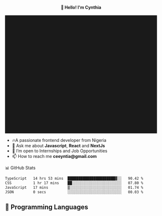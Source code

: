 <h4 align="center">👋 Hello! I'm Cynthia</h4>

<hr style="height:10%; margin-left:0; margin-right:0;" />

<div align="left">
  <ul>
  <li>🔥A passionate frontend developer from Nigeria</li>
  <li>💬 Ask me about <strong>Javascript</strong>, <strong>React</strong> and <strong> NextJs</strong></li>
  <li>👯 I’m open to Internships and Job Opportunities</li>
  <li>📫 How to reach me <strong>ceeyntia@gmail.com</strong></li>
</ul>
</div
  
## 📊 GitHub Stats

<!--START_SECTION:waka-->

```txt
TypeScript   14 hrs 53 mins  ██████████████████████▓░░   90.42 %
CSS          1 hr 17 mins    ██░░░░░░░░░░░░░░░░░░░░░░░   07.80 %
JavaScript   17 mins         ▒░░░░░░░░░░░░░░░░░░░░░░░░   01.74 %
JSON         0 secs          ░░░░░░░░░░░░░░░░░░░░░░░░░   00.03 %
```

<!--END_SECTION:waka-->

## 💬 Programming Languages

<!--START_SECTION:languages-->
<!--END_SECTION:languages-->
